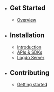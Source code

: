 - ## Get Started
    - [Overview](/{{route}}/{{version}}/overview)
- ## Installation
    - [Introduction](/{{route}}/{{version}}/installation-overview)
    - [APIs & SDKs](/{{route}}/{{version}}/apis-and-sdks)
    - [Logdo Server](/{{route}}/{{version}}/logdo-server)
- ## Contributing
    - [Getting started](/{{route}}/{{version}}/contributing)